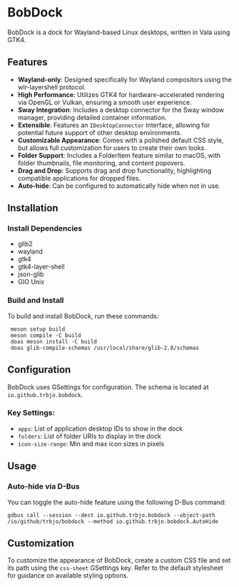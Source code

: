 # BobDock

BobDock is a dock for Wayland-based Linux desktops, written in Vala using GTK4.

## Features

- **Wayland-only**: Designed specifically for Wayland compositors using the wlr-layershell protocol.
- **High Performance**: Utilizes GTK4 for hardware-accelerated rendering via OpenGL or Vulkan, ensuring a smooth user experience.
- **Sway Integration**: Includes a desktop connector for the Sway window manager, providing detailed container information.
- **Extensible**: Features an `IDesktopConnector` interface, allowing for potential future support of other desktop environments.
- **Customizable Appearance**: Comes with a polished default CSS style, but allows full customization for users to create their own looks.
- **Folder Support**: Includes a FolderItem feature similar to macOS, with folder thumbnails, file monitoring, and content popovers.
- **Drag and Drop**: Supports drag and drop functionality, highlighting compatible applications for dropped files.
- **Auto-hide**: Can be configured to automatically hide when not in use.

## Installation

### Install Dependencies

- glib2
- wayland
- gtk4
- gtk4-layer-shell
- json-glib
- GIO Unix

### Build and Install

To build and install BobDock, run these commands:
   ```
    meson setup build
    meson compile -C build
    doas meson install -C build
    doas glib-compile-schemas /usr/local/share/glib-2.0/schemas

   ```

## Configuration

BobDock uses GSettings for configuration. The schema is located at `io.github.trbjo.bobdock`.

### Key Settings:

- `apps`: List of application desktop IDs to show in the dock
- `folders`: List of folder URIs to display in the dock
- `icon-size-range`: Min and max icon sizes in pixels

## Usage

### Auto-hide via D-Bus

You can toggle the auto-hide feature using the following D-Bus command:

```
gdbus call --session --dest io.github.trbjo.bobdock --object-path /io/github/trbjo/bobdock --method io.github.trbjo.bobdock.AutoHide
```

## Customization

To customize the appearance of BobDock, create a custom CSS file and set its path using the `css-sheet` GSettings key. Refer to the default stylesheet for guidance on available styling options.

